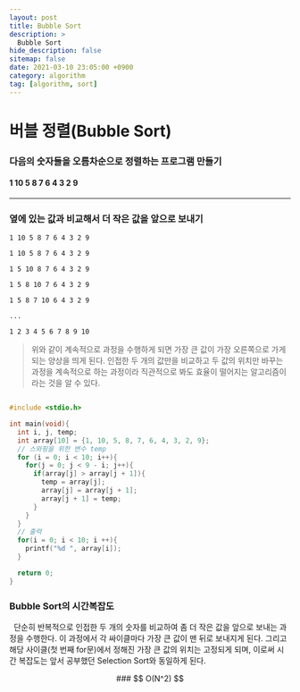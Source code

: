 ```yaml
---
layout: post
title: Bubble Sort
description: >
  Bubble Sort
hide_description: false
sitemap: false
date: 2021-03-10 23:05:00 +0900
category: algorithm
tag: [algorithm, sort]
---
```


# 버블 정렬(Bubble Sort)

### 다음의 숫자들을 오름차순으로 정렬하는 프로그램 만들기

#### 1 10 5 8 7 6 4 3 2 9

---

### 옆에 있는 값과 비교해서 더 작은 값을 앞으로 보내기

```
1 10 5 8 7 6 4 3 2 9

1 10 5 8 7 6 4 3 2 9

1 5 10 8 7 6 4 3 2 9

1 5 8 10 7 6 4 3 2 9

1 5 8 7 10 6 4 3 2 9

...

1 2 3 4 5 6 7 8 9 10
```

> 위와 같이 계속적으로 과정을 수행하게 되면 가장 큰 값이 가장 오른쪽으로 가게 되는 양상을 띄게 된다.
> 인접한 두 개의 값만을 비교하고 두 값의 위치만 바꾸는 과정을 계속적으로 하는 과정이라 직관적으로 봐도 효율이 떨어지는 알고리즘이라는 것을 알 수 있다.

```c

#include <stdio.h>

int main(void){
  int i, j, temp;
  int array[10] = {1, 10, 5, 8, 7, 6, 4, 3, 2, 9};
  // 스와핑을 위한 변수 temp
  for (i = 0; i < 10; i++){
    for(j = 0; j < 9 - i; j++){
      if(array[j] > array[j + 1]){
        temp = array[j];
        array[j] = array[j + 1];
        array[j + 1] = temp;
      }
    }
  }
  // 출력
  for(i = 0; i < 10; i ++){
    printf("%d ", array[i]);
  }

  return 0;
}

```

### Bubble Sort의 시간복잡도

&nbsp;&nbsp;단순히 반복적으로 인접한 두 개의 숫자를 비교하여 좀 더 작은 값을 앞으로 보내는 과정을 수행한다. 이 과정에서 각 싸이클마다 가장 큰 값이 맨 뒤로 보내지게 된다. 그리고 해당 사이클(첫 번째 for문)에서 정해진 가장 큰 값의 위치는 고정되게 되며, 이로써 시간 복잡도는 앞서 공부했던 Selection Sort와 동일하게 된다.

<center>
### $$ O(N^2) $$
</center>